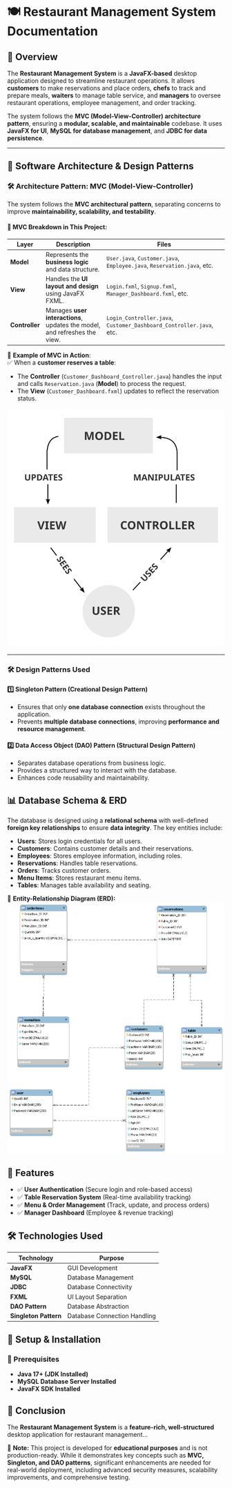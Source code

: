 # 🍽️ Restaurant Management System Documentation

## 📌 Overview
The **Restaurant Management System** is a **JavaFX-based** desktop application designed to streamline restaurant operations. It allows **customers** to make reservations and place orders, **chefs** to track and prepare meals, **waiters** to manage table service, and **managers** to oversee restaurant operations, employee management, and order tracking.

The system follows the **MVC (Model-View-Controller) architecture pattern**, ensuring a **modular, scalable, and maintainable** codebase. It uses **JavaFX for UI**, **MySQL for database management**, and **JDBC for data persistence**.

---

## 📌 Software Architecture & Design Patterns

### 🛠 Architecture Pattern: MVC (Model-View-Controller)

The system follows the **MVC architectural pattern**, separating concerns to improve **maintainability, scalability, and testability**.

#### 🔹 MVC Breakdown in This Project:

| **Layer** | **Description** | **Files** |
|-----------|---------------|-----------|
| **Model** | Represents the **business logic** and data structure. | `User.java`, `Customer.java`, `Employee.java`, `Reservation.java`, etc. |
| **View** | Handles the **UI layout and design** using JavaFX FXML. | `Login.fxml`, `Signup.fxml`, `Manager_Dashboard.fxml`, etc. |
| **Controller** | Manages **user interactions**, updates the model, and refreshes the view. | `Login_Controller.java`, `Customer_Dashboard_Controller.java`, etc. |

📌 **Example of MVC in Action**:  
✅ When a **customer reserves a table**:
- The **Controller** (`Customer_Dashboard_Controller.java`) handles the input and calls `Reservation.java` (**Model**) to process the request.
- The **View** (`Customer_Dashboard.fxml`) updates to reflect the reservation status.

![MVC Architecture](./images/MVC.png)

---

### 🛠 Design Patterns Used

#### 1️⃣ Singleton Pattern (Creational Design Pattern)
- Ensures that only **one database connection** exists throughout the application.
- Prevents **multiple database connections**, improving **performance and resource management**.

#### 2️⃣ Data Access Object (DAO) Pattern (Structural Design Pattern)
- Separates database operations from business logic.
- Provides a structured way to interact with the database.
- Enhances code reusability and maintainability.


## 📊 Database Schema & ERD
The database is designed using a **relational schema** with well-defined **foreign key relationships** to ensure **data integrity**. The key entities include:

- **Users**: Stores login credentials for all users.
- **Customers**: Contains customer details and their reservations.
- **Employees**: Stores employee information, including roles.
- **Reservations**: Handles table reservations.
- **Orders**: Tracks customer orders.
- **Menu Items**: Stores restaurant menu items.
- **Tables**: Manages table availability and seating.

📌 **Entity-Relationship Diagram (ERD):**
![Database ERD](./images/erd.png)

## 🚀 Features
- ✅ **User Authentication** (Secure login and role-based access)
- ✅ **Table Reservation System** (Real-time availability tracking)
- ✅ **Menu & Order Management** (Track, update, and process orders)
- ✅ **Manager Dashboard** (Employee & revenue tracking)

## 🛠️ Technologies Used
| Technology | Purpose |
|------------|---------|
| **JavaFX** | GUI Development |
| **MySQL** | Database Management |
| **JDBC** | Database Connectivity |
| **FXML** | UI Layout Separation |
| **DAO Pattern** | Database Abstraction |
| **Singleton Pattern** | Database Connection Handling |

## 📖 Setup & Installation
### 📌 Prerequisites
- **Java 17+ (JDK Installed)**
- **MySQL Database Server Installed**
- **JavaFX SDK Installed**

## 🎯 Conclusion
The **Restaurant Management System** is a **feature-rich, well-structured** desktop application for restaurant management...

📌 **Note:** This project is developed for **educational purposes** and is not production-ready. While it demonstrates key concepts such as **MVC, Singleton, and DAO patterns**, significant enhancements are needed for real-world deployment, including advanced security measures, scalability improvements, and comprehensive testing.

